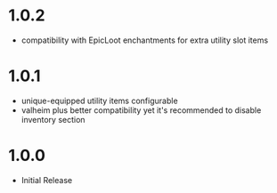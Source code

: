 # 1.0.2
* compatibility with EpicLoot enchantments for extra utility slot items

# 1.0.1
* unique-equipped utility items configurable
* valheim plus better compatibility yet it's recommended to disable inventory section

# 1.0.0
 * Initial Release